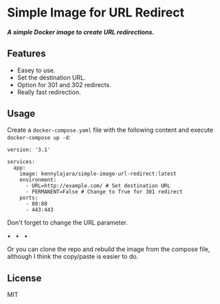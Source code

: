 # Simple Image for URL Redirect

#### _A simple Docker image to create URL redirections._

## Features

- Easey to use.
- Set the destination URL.
- Option for 301 and 302 redirects.
- Really fast redirection.

## Usage

Create a `docker-compose.yaml` file with the following content and execute `docker-compose up -d`:

```
version: '3.1'

services:
  app:
    image: kennylajara/simple-image-url-redirect:latest
    environment:
      - URL=http://example.com/ # Set destination URL
      - PERMANENT=False # Change to True for 301 redirect
    ports:
      - 80:80
      - 443:443
```

Don't forget to change the URL parameter.

&bull; &nbsp; &bull; &nbsp; &bull;

Or you can clone the repo and rebuild the image from the compose file, although I think the copy/paste is easier to do.

## License

MIT
